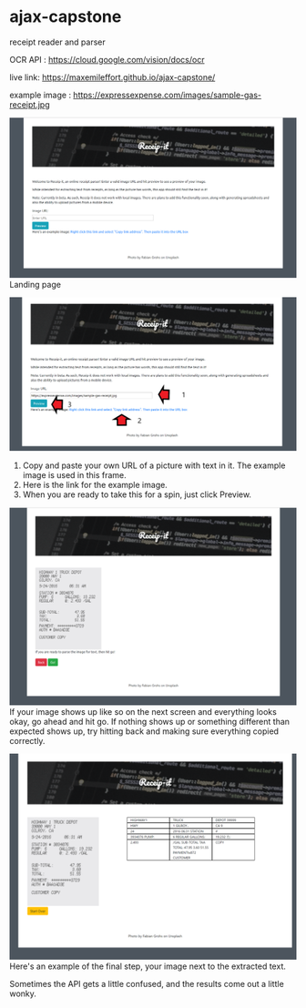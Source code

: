 # ajax-capstone
receipt reader and parser

OCR API : https://cloud.google.com/vision/docs/ocr

live link: https://maxemileffort.github.io/ajax-capstone/

example image : https://expressexpense.com/images/sample-gas-receipt.jpg

![step 1](readme-screenshots/Screenshot-(4).png?raw=true "Step 1")
Landing page


![step 2](readme-screenshots/Screenshot-(5).png?raw=true "Step 2")
1. Copy and paste your own URL of a picture with text in it. The example image is used in this frame.
2. Here is the link for the example image.
3. When you are ready to take this for a spin, just click Preview.


![step 3](readme-screenshots/Screenshot-(6).png?raw=true "Step 3")
If your image shows up like so on the next screen and everything looks okay, go ahead and hit go.
If nothing shows up or something different than expected shows up, try hitting back and making sure everything copied correctly.


![step 4](readme-screenshots/Screenshot-(7).png?raw=true "Step 4")
Here's an example of the final step, your image next to the extracted text.

Sometimes the API gets a little confused, and the results come out a little wonky.


